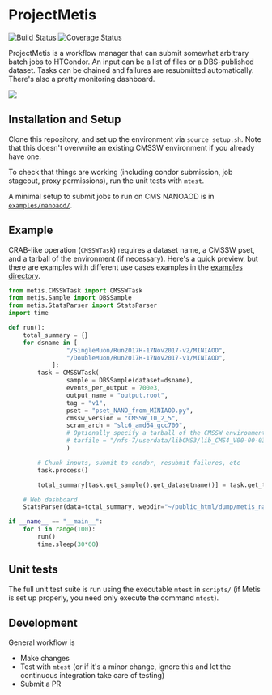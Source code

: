 # ProjectMetis

[![Build Status](https://travis-ci.org/aminnj/ProjectMetis.png)](https://travis-ci.org/aminnj/ProjectMetis)
[![Coverage Status](https://coveralls.io/repos/github/aminnj/ProjectMetis/badge.png)](https://coveralls.io/github/aminnj/ProjectMetis)

ProjectMetis is a workflow manager that can submit somewhat arbitrary batch jobs to HTCondor.
An input can be a list of files or a DBS-published dataset. Tasks can be chained and failures
are resubmitted automatically. There's also a pretty monitoring dashboard.

<img src="dashboard/images/dashboard.png">

## Installation and Setup
Clone this repository, and set up the environment via `source setup.sh`. Note that this doesn't overwrite an existing CMSSW environment if you already have one.

To check that things are working (including condor submission, job stageout, proxy permissions), run the unit tests with `mtest`.

A minimal setup to submit jobs to run on CMS NANOAOD is in [`examples/nanoaod/`](examples/nanoaod/).

## Example
CRAB-like operation (`CMSSWTask`) requires a dataset name, a CMSSW pset, and a tarball of the environment (if necessary).
Here's a quick preview, but there are examples with different use cases examples in the [examples directory](examples/).

```python
from metis.CMSSWTask import CMSSWTask
from metis.Sample import DBSSample
from metis.StatsParser import StatsParser
import time

def run():
    total_summary = {}
    for dsname in [
                "/SingleMuon/Run2017H-17Nov2017-v2/MINIAOD",
                "/DoubleMuon/Run2017H-17Nov2017-v1/MINIAOD",
            ]:
        task = CMSSWTask(
                sample = DBSSample(dataset=dsname),
                events_per_output = 700e3,
                output_name = "output.root",
                tag = "v1",
                pset = "pset_NANO_from_MINIAOD.py",
                cmssw_version = "CMSSW_10_2_5",
                scram_arch = "slc6_amd64_gcc700",
                # Optionally specify a tarball of the CMSSW environment made with `mtarfile`
                # tarfile = "/nfs-7/userdata/libCMS3/lib_CMS4_V00-00-03_workaround.tar.gz",
                )

        # Chunk inputs, submit to condor, resubmit failures, etc
        task.process()

        total_summary[task.get_sample().get_datasetname()] = task.get_task_summary()

    # Web dashboard
    StatsParser(data=total_summary, webdir="~/public_html/dump/metis_nano/").do()

if __name__ == "__main__":
    for i in range(100):
        run()
        time.sleep(30*60)
```



## Unit tests
The full unit test suite is run using the executable `mtest` in `scripts/` (if Metis is set up properly, you need only execute the command `mtest`).

## Development
General workflow is 
* Make changes
* Test with `mtest` (or if it's a minor change, ignore this and let the continuous integration take care of testing)
* Submit a PR

